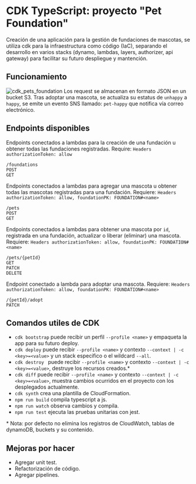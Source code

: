 # CDK TypeScript: proyecto "Pet Foundation"

Creación de una aplicación para la gestión de fundaciones de mascotas, se utiliza cdk para la infraestructura como código (IaC), separando el desarrollo en varios stacks (dynamo, lambdas, layers, authorizer, api gateway) para facilitar su futuro despliegue y mantención.

## Funcionamiento

![cdk_pets_foundation](https://user-images.githubusercontent.com/20530235/174009852-1fa9b90d-739b-40c4-847e-13d0c67c99dd.png)
Los request se almacenan en formato JSON en un bucket S3.
Tras adoptar una mascota, se actualiza su estatus de `unhappy` a `happy`, se emite un evento SNS llamado: `pet-happy` que notifica vía correo electrónico.

## Endpoints disponibles

Endpoints conectados a lambdas para la creación de una fundación u obtener todas las fundaciones registradas. Require: `Headers authorizationToken: allow`

```
/foundations
POST
GET
```

Endpoints conectados a lambdas para agregar una mascota u obtener todas las mascotas registradas para una fundación. Requiere: `Headers authorizationToken: allow, foundationPK: FOUNDATION#<name>`

```
/pets
POST
GET
```

Endpoints conectados a lambdas para obtener una mascota por `id`, registrada en una fundación, actualizar o liberar (eliminar) una mascota. Requiere: `Headers authorizationToken: allow, foundationPK: FOUNDATION#<name>`

```
/pets/{petId}
GET
PATCH
DELETE
```

Endpoint conectado a lambda para adoptar una mascota. Requiere: `Headers authorizationToken: allow, foundationPK: FOUNDATION#<name>`

```
/{petId}/adopt
PATCH

```

## Comandos utiles de CDK

- `cdk bootstrap` puede recibir un perfil `--profile <name>` y empaqueta la app para su futuro deploy.
- `cdk deploy` puede recibir `--profile <name>` y contexto `--context | -c <key>=<value>` y un stack especifico o el wildcard `--all`.
- `cdk destroy ` puede recibir `--profile <name>` y contexto `--context | -c <key>=<value>`, destruye los recursos creados.\*
- `cdk diff` puede recibir `--profile <name>` y contexto `--context | -c <key>=<value>`, muestra cambios ocurridos en el proyecto con los desplegados actualmente.
- `cdk synth` crea una plantilla de CloudFormation.
- `npm run build` compila typescript a js.
- `npm run watch` observa cambios y compila.
- `npm run test` ejecuta las pruebas unitarias con jest.

\* Nota: por defecto no elimina los registros de CloudWatch, tablas de dynamoDB, buckets y su contenido.

## Mejoras por hacer

- Agregar unit test.
- Refactorización de código.
- Agregar pipelines.
